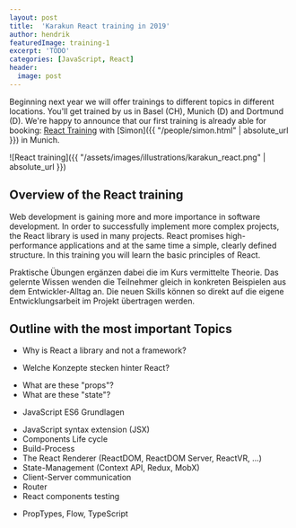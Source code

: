 ```yaml
---
layout: post
title:  'Karakun React training in 2019'
author: hendrik
featuredImage: training-1
excerpt: 'TODO'
categories: [JavaScript, React]
header:
  image: post
---
```


Beginning next year we will offer trainings to different topics in different locations. 
You'll get trained by us in Basel (CH), Munich (D) and Dortmund (D).
We're happy to announce that our first training is already able for booking: 
[React Training](https://eppleton.de/kurse/react-training-mit-simon-skozczylas_31.html) with [Simon]({{ "/people/simon.html" | absolute_url }}) in Munich.

![React training]({{ "/assets/images/illustrations/karakun_react.png" | absolute_url }})


## Overview of the React training
Web development is gaining more and more importance in software development. In order to successfully implement more complex projects, the React library is used in many projects. React promises high-performance applications and at the same time a simple, clearly defined structure. In this training you will learn the basic principles of React.

Praktische Übungen ergänzen dabei die im Kurs vermittelte Theorie. Das gelernte Wissen wenden die Teilnehmer gleich in konkreten Beispielen aus dem Entwickler-Alltag an. Die neuen Skills können so direkt auf die eigene Entwicklungsarbeit im Projekt übertragen werden.

## Outline with the most important Topics
* Why is React a library and not a framework?
- Welche Konzepte stecken hinter React?
* What are these "props"?
* What are these "state"?
- JavaScript ES6 Grundlagen
* JavaScript syntax extension (JSX)
* Components Life cycle
* Build-Process
* The React Renderer (ReactDOM, ReactDOM Server, ReactVR, ...)
* State-Management (Context API, Redux, MobX)
* Client-Server communication
* Router
* React components testing
- PropTypes, Flow, TypeScript

